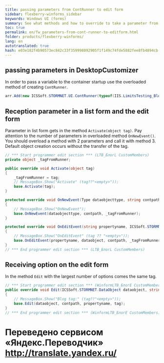 ```yaml
--- 
title: passing parameters from ContRunner to edit form 
sidebar: flexberry-winforms_sidebar 
keywords: Windows UI (forms) 
summary: See what methods and how to override to take a parameter from DesktopCustomizer in list form and pass to the edit form 
toc: true 
permalink: en/fw_parameters-from-cont-runner-to-editform.html 
folder: products/flexberry-winforms/ 
lang: en 
autotranslated: true 
hash: e03e182f4b90573ec842c33f359998092905f1f149c74fde5882fee8fb4894cb 
--- 
```


## passing parameters in DesktopCustomizer 
In order to pass a variable to the container startup use the overloaded method of creating `ContRunner`. 

```csharp
arr.Add(new ICSSoft.STORMNET.UI.ContRunner(typeof(IIS.LimitsTesting_Blog.LTB_БлогL), "MyTag1FromContRunner", "LimitsTesting_Blog", "Blog", ""));
``` 

## Reception parameter in a list form and the edit form 
Parameter in list form gets in the method `Activate(object tag)`. 
Pay attention to the number of parameters in overloaded method `OnNewEvent()`. You should overload a method with 2 parameters and call it with method 3. Default object creation occurs without the transfer of the tag. 

```csharp
// *** Start programmer edit section *** (LTB_БлогL CustomMembers) 
private object _tagFromRunner;

public override void Activate(object tag)
{
    _tagFromRunner = tag;
    // MessageBox.Show("Activate" (tag??"<empty>")); 
    base.Activate(tag);
}

protected override void OnNewEvent(Type dataobjecttype, string contpath)
{
    // MessageBox.Show("OnNewEvent"); 
    base.OnNewEvent(dataobjecttype, contpath, _tagFromRunner);
}

protected override void OnEditEvent(string propertyname, ICSSoft.STORMNET.DataObject dataobject, string contpath, object tag)
{
    // MessageBox.Show("OnEditEvent" (tag ?? "<empty>")); 
    base.OnEditEvent(propertyname, dataobject, contpath, _tagFromRunner);
}
// *** End programmer edit section *** (LTB_БлогL CustomMembers) 
``` 

## Receiving option on the edit form 
In the method `Edit` with the largest number of options comes the same tag. 

```csharp
// *** Start programmer edit section *** (WinformLTB_БлогE CustomMembers) 
public override void Edit(ICSSoft.STORMNET.DataObject dataobject, string contpath, string propertyname, object tag)
{
    // MessageBox.Show("Blog tag:" (tag??"<empty>")); 
    base.Edit(dataobject, contpath, propertyname, tag);
}
// *** End programmer edit section *** (WinformLTB_БлогE CustomMembers) 
```


 # Переведено сервисом «Яндекс.Переводчик» http://translate.yandex.ru/